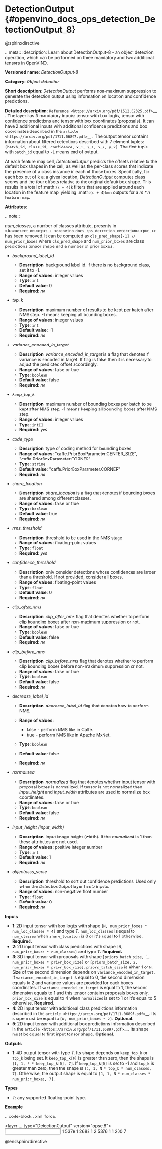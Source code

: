 # DetectionOutput {#openvino_docs_ops_detection_DetectionOutput_8}

@sphinxdirective

.. meta::
  :description: Learn about DetectionOutput-8 - an object detection operation, which 
                can be performed on three mandatory and two additional tensors in OpenVINO.

**Versioned name**: *DetectionOutput-8*

**Category**: *Object detection*

**Short description**: *DetectionOutput* performs non-maximum suppression to generate the detection output using information on location and 
confidence predictions.

**Detailed description**: `Reference <https://arxiv.org/pdf/1512.02325.pdf>`__ . The layer has 3 mandatory inputs: tensor with box logits, tensor with confidence predictions and tensor with box coordinates (proposals). It can have 2 additional inputs with additional confidence predictions and box coordinates described in the `article <https://arxiv.org/pdf/1711.06897.pdf>`__ . The output tensor contains information about filtered detections described with 7 element tuples: ``[batch_id, class_id, confidence, x_1, y_1, x_2, y_2]``. The first tuple with ``batch_id`` equal to ``-1`` means end of output.

At each feature map cell, *DetectionOutput* predicts the offsets relative to the default box shapes in the cell, as well as the per-class scores that indicate the presence of a class instance in each of those boxes. Specifically, for each box out of k at a given location, *DetectionOutput* computes class scores and the four offsets relative to the original default box shape. This results in a total of :math:`(c + 4)k` filters that are applied around each location in the feature map, yielding :math:`(c + 4)kmn` outputs for a *m \* n* feature map.

**Attributes**:

.. note::
   
   *num_classes*, a number of classes attribute, presents in :doc:`DetectionOutput_1 <openvino_docs_ops_detection_DetectionOutput_1>` has been removed. It can be computed as ``cls_pred_shape[-1] // num_prior_boxes`` where ``cls_pred_shape`` and ``num_prior_boxes`` are class predictions tensor shape and a number of prior boxes.

* *background_label_id*

  * **Description**: background label id. If there is no background class, set it to -1.
  * **Range of values**: integer values
  * **Type**: `int`
  * **Default value**: 0
  * **Required**: *no*

* *top_k*

  * **Description**: maximum number of results to be kept per batch after NMS step. -1 means keeping all bounding boxes.
  * **Range of values**: integer values
  * **Type**: ``int``
  * **Default value**: -1
  * **Required**: *no*

* *variance_encoded_in_target*

  * **Description**: *variance_encoded_in_target* is a flag that denotes if variance is encoded in target. If flag is false then it is necessary to adjust the predicted offset accordingly.
  * **Range of values**: false or true
  * **Type**: ``boolean``
  * **Default value**: false
  * **Required**: *no*

* *keep_top_k*

  * **Description**: maximum number of bounding boxes per batch to be kept after NMS step. -1 means keeping all bounding boxes after NMS step.
  * **Range of values**: integer values
  * **Type**: ``int[]``
  * **Required**: *yes*

* *code_type*

  * **Description**: type of coding method for bounding boxes
  * **Range of values**: "caffe.PriorBoxParameter.CENTER_SIZE", "caffe.PriorBoxParameter.CORNER"
  * **Type**: ``string``
  * **Default value**: "caffe.PriorBoxParameter.CORNER"
  * **Required**: *no*

* *share_location*

  * **Description**: *share_location* is a flag that denotes if bounding boxes are shared among different classes.
  * **Range of values**: false or true
  * **Type**: ``boolean``
  * **Default value**: true
  * **Required**: *no*

* *nms_threshold*

  * **Description**: threshold to be used in the NMS stage
  * **Range of values**: floating-point values
  * **Type**: ``float``
  * **Required**: *yes*

* *confidence_threshold*

  * **Description**: only consider detections whose confidences are larger than a threshold. If not provided, consider all boxes.
  * **Range of values**: floating-point values
  * **Type**: ``float``
  * **Default value**: 0
  * **Required**: *no*

* *clip_after_nms*

  * **Description**: *clip_after_nms* flag that denotes whether to perform clip bounding boxes after non-maximum suppression or not.
  * **Range of values**: false or true
  * **Type**: ``boolean``
  * **Default value**: false
  * **Required**: *no*

* *clip_before_nms*

  * **Description**: *clip_before_nms* flag that denotes whether to perform clip bounding boxes before non-maximum suppression or not.
  * **Range of values**: false or true
  * **Type**: ``boolean``
  * **Default value**: false
  * **Required**: *no*

* *decrease_label_id*

  * **Description**: *decrease_label_id* flag that denotes how to perform NMS.
  * **Range of values**:
    
    * false - perform NMS like in Caffe.
    * true - perform NMS like in Apache MxNet.
  * **Type**: ``boolean``
  * **Default value**: false
  * **Required**: *no*

* *normalized*

  * **Description**: *normalized* flag that denotes whether input tensor with proposal boxes is normalized. If tensor is not normalized then *input_height* and *input_width* attributes are used to normalize box coordinates.
  * **Range of values**: false or true
  * **Type**: ``boolean``
  * **Default value**: false
  * **Required**: *no*

* *input_height (input_width)*

  * **Description**: input image height (width). If the *normalized* is 1 then these attributes are not used.
  * **Range of values**: positive integer number
  * **Type**: ``int``
  * **Default value**: 1
  * **Required**: *no*

* *objectness_score*

  * **Description**: threshold to sort out confidence predictions. Used only when the *DetectionOutput* layer has 5 inputs.
  * **Range of values**: non-negative float number
  * **Type**: ``float``
  * **Default value**: 0
  * **Required**: *no*

**Inputs**

* **1**: 2D input tensor with box logits with shape ``[N, num_prior_boxes * num_loc_classes * 4]`` and type *T*. ``num_loc_classes`` is equal to ``num_classes`` when ``share_location`` is 0 or it's equal to 1 otherwise. **Required.**
* **2**: 2D input tensor with class predictions with shape ``[N, num_prior_boxes * num_classes]`` and type *T*. **Required.**
* **3**: 3D input tensor with proposals with shape ``[priors_batch_size, 1, num_prior_boxes * prior_box_size]`` or ``[priors_batch_size, 2, num_prior_boxes * prior_box_size]``. ``priors_batch_size`` is either 1 or ``N``. Size of the second dimension depends on ``variance_encoded_in_target``. If ``variance_encoded_in_target`` is equal to 0, the second dimension equals to 2 and variance values are provided for each boxes coordinates. If ``variance_encoded_in_target`` is equal to 1, the second dimension equals to 1 and this tensor contains proposals boxes only. ``prior_box_size`` is equal to 4 when ``normalized`` is set to 1 or it's equal to 5 otherwise. **Required.**
* **4**: 2D input tensor with additional class predictions information described in the `article <https://arxiv.org/pdf/1711.06897.pdf>`__. Its shape must be equal to ``[N, num_prior_boxes * 2]``. **Optional.**
* **5**: 2D input tensor with additional box predictions information described in the `article <https://arxiv.org/pdf/1711.06897.pdf>`__. Its shape must be equal to first input tensor shape. **Optional.**

**Outputs**

* **1**: 4D output tensor with type *T*. Its shape depends on ``keep_top_k`` or ``top_k`` being set. It ``keep_top_k[0]`` is greater than zero, then the shape is ``[1, 1, N * keep_top_k[0], 7]``. If ``keep_top_k[0]`` is set to -1 and ``top_k`` is greater than zero, then the shape is ``[1, 1, N * top_k * num_classes, 7]``. Otherwise, the output shape is equal to ``[1, 1, N * num_classes * num_prior_boxes, 7]``.

**Types**

* *T*: any supported floating-point type.

**Example**

.. code-block:: xml
   :force:
   
   <layer ... type="DetectionOutput" version="opset8">
       <data background_label_id="1" code_type="caffe.PriorBoxParameter.CENTER_SIZE" confidence_threshold="0.019999999552965164" input_height="1" input_width="1" keep_top_k="200" nms_threshold="0.44999998807907104" normalized="true" share_location="true" top_k="200" variance_encoded_in_target="false" clip_after_nms="false" clip_before_nms="false" objectness_score="0" decrease_label_id="false"/>
       <input>
           <port id="0">
               <dim>1</dim>
               <dim>5376</dim>
           </port>
           <port id="1">
               <dim>1</dim>
               <dim>2688</dim>
           </port>
           <port id="2">
               <dim>1</dim>
               <dim>2</dim>
               <dim>5376</dim>
           </port>
       </input>
       <output>
           <port id="3" precision="FP32">
               <dim>1</dim>
               <dim>1</dim>
               <dim>200</dim>
               <dim>7</dim>
           </port>
       </output>
   </layer>

@endsphinxdirective

